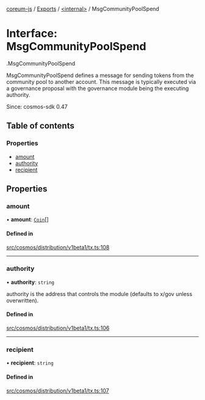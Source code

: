 [coreum-js](../README.md) / [Exports](../modules.md) / [<internal\>](../modules/internal_.md) / MsgCommunityPoolSpend

# Interface: MsgCommunityPoolSpend

[<internal>](../modules/internal_.md).MsgCommunityPoolSpend

MsgCommunityPoolSpend defines a message for sending tokens from the community
pool to another account. This message is typically executed via a governance
proposal with the governance module being the executing authority.

Since: cosmos-sdk 0.47

## Table of contents

### Properties

- [amount](internal_.MsgCommunityPoolSpend-1.md#amount)
- [authority](internal_.MsgCommunityPoolSpend-1.md#authority)
- [recipient](internal_.MsgCommunityPoolSpend-1.md#recipient)

## Properties

### amount

• **amount**: [`Coin`](../modules/internal_.md#coin)[]

#### Defined in

[src/cosmos/distribution/v1beta1/tx.ts:108](https://github.com/PyramydLabs/coreum-js/blob/987bc3b/src/cosmos/distribution/v1beta1/tx.ts#L108)

___

### authority

• **authority**: `string`

authority is the address that controls the module (defaults to x/gov unless overwritten).

#### Defined in

[src/cosmos/distribution/v1beta1/tx.ts:106](https://github.com/PyramydLabs/coreum-js/blob/987bc3b/src/cosmos/distribution/v1beta1/tx.ts#L106)

___

### recipient

• **recipient**: `string`

#### Defined in

[src/cosmos/distribution/v1beta1/tx.ts:107](https://github.com/PyramydLabs/coreum-js/blob/987bc3b/src/cosmos/distribution/v1beta1/tx.ts#L107)
